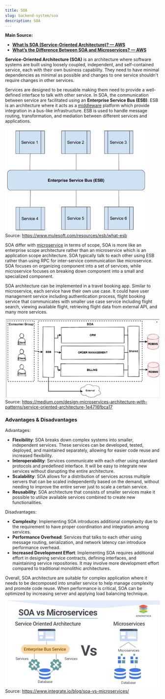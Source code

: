 ```yaml
---
title: SOA
slug: backend-system/soa
description: SOA
---
```


**Main Source:**

- **[What Is SOA (Service-Oriented Architecture)? — AWS](https://aws.amazon.com/what-is/service-oriented-architecture/)**
- **[What’s the Difference Between SOA and Microservices? — AWS](https://aws.amazon.com/compare/the-difference-between-soa-microservices/)**

**Service-Oriented Architecture (SOA)** is an architecture where software systems are built using loosely coupled, independent, and self-contained service, each with their own business capability. They need to have minimal dependencies as minimal as possible and changes to one service shouldn't require changes in other services.

Services are designed to be reusable making them need to provide a well-defined interface to talk with other service. In SOA, the communication between service are facilitated using an **Enterprise Service Bus (ESB)**. ESB is an architecture where it acts as a [middleware](/cs-notes/backend-system/apis-server-logic#middleware) platform which provide integration in a bus-like infrastructure. ESB is used to handle message routing, transformation, and mediation between different services and applications.

![ESB in SOA](./esb.png)  
Source: https://www.mulesoft.com/resources/esb/what-esb

SOA differ with [microservice](/cs-notes/backend-system/microservice) in terms of scope, SOA is more like an enterprise scope architecture rather than an microservice which is an application scope architecture. SOA typically talk to each other using ESB rather than using RPC for inter-service communication like microservice. SOA focuses on organizing component into a set of services, while microservice focuses on breaking down component into a small and specialized component.

SOA architecture can be implemented in a travel booking app. Similar to microservice, each service have their own use case. It could have user management service including authentication process, flight booking service that communicates with smaller use case service including flight search, viewing available flight, retrieving flight data from external API, and many more services.

![SOA architecture example](./soa.png)  
Source: https://medium.com/design-microservices-architecture-with-patterns/service-oriented-architecture-1e4716fbca17

### Advantages & Disadvantages

Advantages:

- **Flexibility**: SOA breaks down complex systems into smaller, independent services. These services can be developed, tested, deployed, and maintained separately, allowing for easier code reuse and increased flexibility.
- **Interoperability**: Services communicate with each other using standard protocols and predefined interface. It will be easy to integrate new services without disrupting the entire architecture.
- **Scalability**: SOA allows for a distribution of services across multiple servers that can be scaled independently based on the demand, without needing to improve the entire server just to scale a certain service.
- **Reusability**: SOA architecture that consists of smaller services make it possible to utilize available services combined to create new functionalities.

Disadvantages:

- **Complexity**: Implementing SOA introduces additional complexity due to the requirement to have proper coordination and integration among services.
- **Performance Overhead**: Services that talks to each other using message routing, serialization, and network latency can introduce performance overhead.
- **Increased Development Effort**: Implementing SOA requires additional effort in designing service contracts, defining interfaces, and maintaining service repositories. It may involve more development effort compared to traditional monolithic architectures.

Overall, SOA architecture are suitable for complex application where it needs to be decomposed into smaller service to help manage complexity and promote code reuse. When performance is critical, SOA can be optimized by increasing server and applying load balancing technique.

![SOA vs microservices](./soa-vs-microservice.png)  
Source: https://www.integrate.io/blog/soa-vs-microservices/
